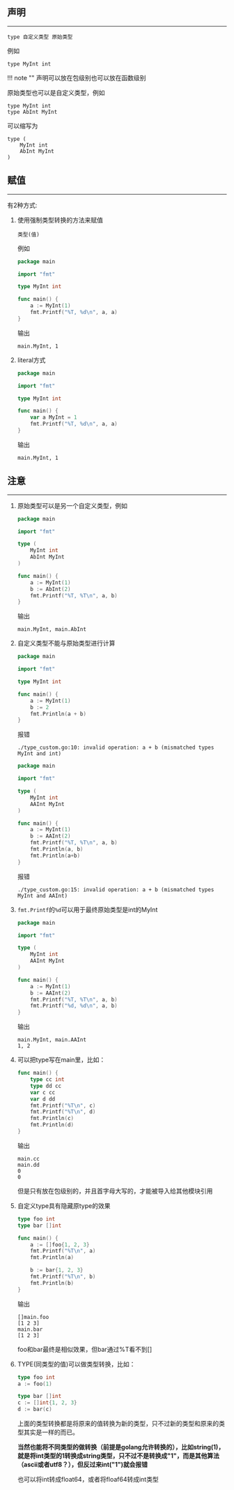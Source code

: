 ## **声明**

---

```text
type 自定义类型 原始类型
```

例如

```text
type MyInt int
```

!!! note ""
	声明可以放在包级别也可以放在函数级别

原始类型也可以是自定义类型，例如

```text
type MyInt int
type AbInt MyInt
```

可以缩写为

```text
type (
	MyInt int
	AbInt MyInt
)
```

## **赋值**

---

有2种方式:

1. 使用强制类型转换的方法来赋值

	```text
	类型(值)
	```

	例如

	```go
	package main

	import "fmt"

	type MyInt int

	func main() {
		a := MyInt(1)
		fmt.Printf("%T, %d\n", a, a)
	}
	```

	输出

	```text
	main.MyInt, 1
	```

2. literal方式

	```go
	package main

	import "fmt"

	type MyInt int

	func main() {
		var a MyInt = 1
		fmt.Printf("%T, %d\n", a, a)
	}
	```

	输出

	```text
	main.MyInt, 1
	```

## **注意**

---

1. 原始类型可以是另一个自定义类型，例如

	```go
	package main

	import "fmt"

	type (
		MyInt int
		AbInt MyInt
	)

	func main() {
		a := MyInt(1)
		b := AbInt(2)
		fmt.Printf("%T, %T\n", a, b)
	}
	```

	输出

	```text
	main.MyInt, main.AbInt
	```

2. 自定义类型不能与原始类型进行计算

	```go
	package main

	import "fmt"

	type MyInt int

	func main() {
		a := MyInt(1)
		b := 2
		fmt.Println(a + b)
	}
	```

	报错

	```text
	./type_custom.go:10: invalid operation: a + b (mismatched types MyInt and int)
	```

	```go
	package main

	import "fmt"

	type (
		MyInt int
		AAInt MyInt
	)

	func main() {
		a := MyInt(1)
		b := AAInt(2)
		fmt.Printf("%T, %T\n", a, b)
		fmt.Println(a, b)
		fmt.Println(a+b)
	}
	```

	报错

	```text
	./type_custom.go:15: invalid operation: a + b (mismatched types MyInt and AAInt)
	```

3. `fmt.Printf`的`%d`可以用于最终原始类型是int的MyInt

	```go
	package main

	import "fmt"

	type (
		MyInt int
		AAInt MyInt
	)

	func main() {
		a := MyInt(1)
		b := AAInt(2)
		fmt.Printf("%T, %T\n", a, b)
		fmt.Printf("%d, %d\n", a, b)
	}
	```

	输出

	```text
	main.MyInt, main.AAInt
	1, 2
	```

4. 可以把type写在main里，比如：

	```go
	func main() {
	    type cc int
	    type dd cc
	    var c cc
	    var d dd
	    fmt.Printf("%T\n", c)
	    fmt.Printf("%T\n", d)
	    fmt.Println(c)
	    fmt.Println(d)
	}
	```

	输出

	```text
	main.cc
	main.dd
	0
	0
	```

	但是只有放在包级别的，并且首字母大写的，才能被导入给其他模块引用

5. 自定义type具有隐藏原type的效果

	```go
	type foo int
	type bar []int

	func main() {
	    a := []foo{1, 2, 3}
	    fmt.Printf("%T\n", a)
	    fmt.Println(a)

	    b := bar{1, 2, 3}
	    fmt.Printf("%T\n", b)
	    fmt.Println(b)
	}
	```

	输出

	```text
	[]main.foo
	[1 2 3]
	main.bar
	[1 2 3]
	```

	foo和bar最终是相似效果，但bar通过%T看不到[]

6. TYPE(同类型的值)可以做类型转换，比如：

	```go
	type foo int
	a := foo(1)

	type bar []int
	c := []int{1, 2, 3}
	d := bar(c)
	```

	上面的类型转换都是将原来的值转换为新的类型，只不过新的类型和原来的类型其实是一样的而已。

	**当然也能将不同类型的做转换（前提是golang允许转换的），比如string(1)，就是将int类型的1转换成string类型，只不过不是转换成"1"，而是其他算法（ascii或者utf8？），但反过来int("1")就会报错**

	也可以将int转成float64，或者将floaf64转成int类型
